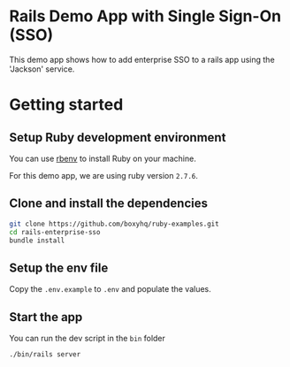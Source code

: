 # Rails Demo App with Single Sign-On (SSO)

This demo app shows how to add enterprise SSO to a rails app using the 'Jackson' service.

# Getting started

## Setup Ruby development environment

You can use [rbenv](https://github.com/rbenv/rbenv) to install Ruby on your machine.

For this demo app, we are using ruby version `2.7.6`.

## Clone and install the dependencies

```bash
git clone https://github.com/boxyhq/ruby-examples.git
cd rails-enterprise-sso
bundle install
```

## Setup the env file

Copy the `.env.example` to `.env` and populate the values.

## Start the app

You can run the dev script in the `bin` folder

```bash
./bin/rails server
```
